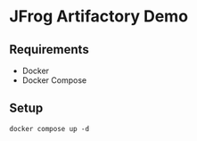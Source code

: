 # JFrog Artifactory Demo

## Requirements

- Docker
- Docker Compose

## Setup

```
docker compose up -d
```